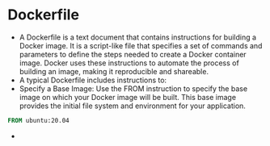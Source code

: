 # Dockerfile
- A Dockerfile is a text document that contains instructions for building a Docker image. It is a script-like file that specifies a set of commands and parameters to define the steps needed to create a Docker container image. Docker uses these instructions to automate the process of building an image, making it reproducible and shareable.
- A typical Dockerfile includes instructions to:
- Specify a Base Image: Use the FROM instruction to specify the base image on which your Docker image will be built. This base image provides the initial file system and environment for your application.
```dockerfile
FROM ubuntu:20.04
```
- 